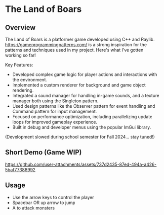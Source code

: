 # The Land of Boars

## Overview
The Land of Boars is a platformer game developed using C++ and Raylib. https://gameprogrammingpatterns.com/ is a strong inspiration for the patterns and techniques used in my project. Here's what I've gotten working so far!

Key Features:

- Developed complex game logic for player actions and interactions with the environment.
- Implemented a custom renderer for background and game object rendering.
- Integrated a sound manager for handling in-game sounds, and a texture manager both using the Singleton pattern.
- Used design patterns like the Observer pattern for event handling and Command pattern for input management.
- Focused on performance optimization, including parallelizing update loops for improved gameplay experience.
- Built in debug and developer menus using the popular ImGui library.

(Development slowed during school semester for Fall 2024... stay tuned!)

## Short Demo (Game WIP)

https://github.com/user-attachments/assets/737d2435-87ed-494a-a426-5baf77388992

## Usage

- Use the arrow keys to control the player
- Spacebar OR up arrow to jump
- A to attack monsters


